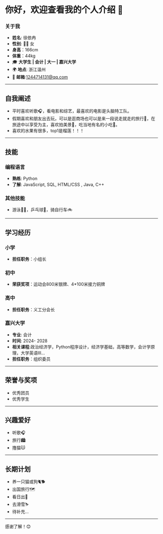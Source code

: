 # 你好，欢迎查看我的个人介绍 👋

### 关于我
-  **姓名**: 徐依冉
-  **性别**: 👩‍💻 女
-  **身高**：166cm
-  **体重**：44kg
- 🎓 **大学生 | 会计 | 大一 | 嘉兴大学**  
- 🌍 **地点**: 浙江温州  
- 📧 **邮箱**:1244714131@qq.com 

---

## 自我阐述

- 平时喜欢听歌🎧，看电影和综艺，最喜欢的电影是头脑特工队。
- 假期喜欢和朋友出去玩，可以是逛商场也可以是来一段说走就走的旅行🎒，在旅途中以享受为主，喜欢拍美景📸，吃当地有名的小吃🍰。
- 喜欢的水果有很多，top1是榴莲！！！

---

## 技能

### 编程语言
- **熟练**: Python
- **了解**: JavaScript, SQL, HTML/CSS , Java, C++


### 其他技能
- 游泳🏊‍♀️，乒乓球🏓，骑自行车🚲

---


## 学习经历
### 小学
- **担任职务**：小组长
### 初中
- **荣获奖项**：运动会800米银牌、4*100米接力铜牌
### 高中
- **担任职务**：义工分会长
### 嘉兴大学
- **专业**: 会计
- **时间**: 2024- 2028
- **相关课程**:政治经济学，Python程序设计，经济学基础，高等数学，会计学原理，大学英语III...
- **担任职务**：组织委员
---

## 荣誉与奖项
- 优秀团员
- 优秀学生

---

## 兴趣爱好
- 听歌🎧
- 旅行🏙️
- 撸猫🐱

---
## 长期计划
- 养一只猫或狗🐈🐕
- 出国旅行🗺️
- 看日出🌄
- 去滑雪⛷️
- 待补充...

---

感谢了解！😊
